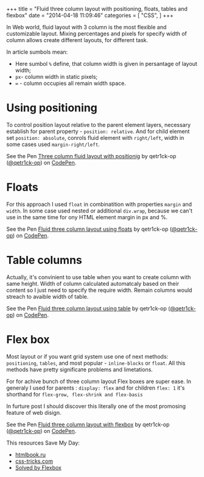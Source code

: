 +++
title = "Fluid three column layout with positioning, floats, tables and flexbox"
date = "2014-04-18 11:09:46"
categories = [
    "CSS",
]
+++

In Web world, fluid layout with 3 column is the most flexible and customizable layout. Mixing percentages and pixels for specify width of column allows create different layouts, for different task.

<!--more-->

In article sumbols mean:
*   Here sumbol `%` define, that column width is given in persantage of layout width;
*   `px`- column width in static pixels;
*   `∞` - column occupies all remain width space.

#    Using positioning

To control position layout relative to the parent element layers, necessary establish for parent property - `position: relative`. And for child element set `position: absolute`, conrols fluid element with `right/left`, width in some cases used `margin-right/left`.

See the Pen [Three column fluid layout with positionig](http://codepen.io/qetr1ck-op/pen/jtyhi/) by qetr1ck-op ([@qetr1ck-op](http://codepen.io/qetr1ck-op)) on [CodePen](http://codepen.io).
<script async src="//codepen.io/assets/embed/ei.js"></script>

#    Floats

For this approach I used `float` in combinatition with properties `margin` and `width`. In some case used nested or additional `div.wrap`, because we can't use in the same time for onу HTML element margin in px and %.

See the Pen [Fluid three column layout using floats](http://codepen.io/qetr1ck-op/pen/asfKq/) by qetr1ck-op ([@qetr1ck-op](http://codepen.io/qetr1ck-op)) on [CodePen](http://codepen.io).

#    Table columns

Actually, it's convinient to use table when you want to create column with same height. Width of column calculated automatcaly based on their content so I just need to specify the require width. Remain columns would streach to avaible width of table.

See the Pen [Fluid three column layout using table](http://codepen.io/qetr1ck-op/pen/olGHE/) by qetr1ck-op ([@qetr1ck-op](http://codepen.io/qetr1ck-op)) on [CodePen](http://codepen.io).

#    Flex box

Most layout or if you want grid system use one of next methods: `positioning`, `tables`, and most popular - `inline-blocks` or `float`. All this methods have pretty significaте problems and limetations.

For for achive bunch of three column layout Flex boxes are super ease. In generaly I used for parents : `display: flex` and for children `flex: 1` it's shorthand for `flex-grow, flex-shrink and flex-basis`

In furture post I should discover this literally one of the most promosing feature of web disign.

See the Pen [Fluid three column layout with flexbox](http://codepen.io/qetr1ck-op/pen/uAfrh/) by qetr1ck-op ([@qetr1ck-op](http://codepen.io/qetr1ck-op)) on [CodePen](http://codepen.io).

This resources Save My Day:

*   [htmlbook.ru](http://htmlbook.ru/samlayout/tipovye-makety/rezinovyi-trekhkolonochnyi-maket)
*   [css-tricks.com](http://css-tricks.com/snippets/css/a-guide-to-flexbox/)
*   [Solved by Flexbox](http://philipwalton.github.io/solved-by-flexbox/demos/grids/)